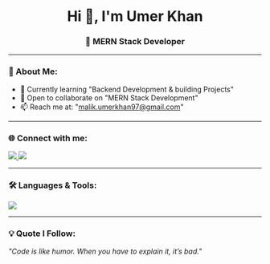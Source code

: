 <h1 align="center">Hi 👋, I'm Umer Khan</h1>
<h3 align="center">🚀  MERN Stack Developer</h3>

---

### 🌟 About Me:
- 🌱 Currently learning "Backend Development & building Projects"  
- 🤝 Open to collaborate on "MERN Stack Development"  
- 📫 Reach me at: "malik.umerkhan97@gmail.com"

---

### 🌐 Connect with me:
<p align="left">
  <a href="https://www.linkedin.com/in/umer-khan123/" target="_blank">
    <img src="https://img.shields.io/badge/LinkedIn-0077B5?style=for-the-badge&logo=linkedin&logoColor=white"/>
  </a>
  <a href="https://umerkhan-portfolio.netlify.app/" target="_blank">
    <img src="https://img.shields.io/badge/Portfolio-000000?style=for-the-badge&logo=netlify&logoColor=white"/>
  </a>
</p>

---

### 🛠 Languages & Tools:
<p align="left"> 
  <img src="https://skillicons.dev/icons?i=html,css,bootstrap,js,ts,react,nextjs,git,github,python,firebase,vscode,express,nodejs,mongodb,gsap" />
</p>

---

### 💡 Quote I Follow:
*"Code is like humor. When you have to explain it, it’s bad."*
